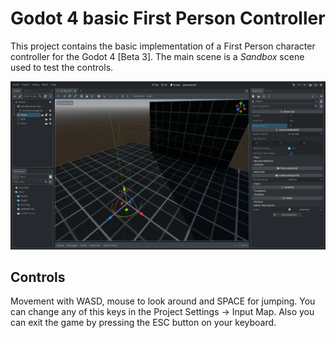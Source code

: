 # Godot 4 basic First Person Controller
This project contains the basic implementation of a First Person character controller for the Godot 4 [Beta 3].
The main scene is a _Sandbox_ scene used to test the controls.

![EditorView](Assets/Godot4Beta2FPC.png)

## Controls
Movement with WASD, mouse to look around and SPACE for jumping. You can change any of this keys in the Project Settings -> Input Map.
Also you can exit the game by pressing the ESC button on your keyboard.
